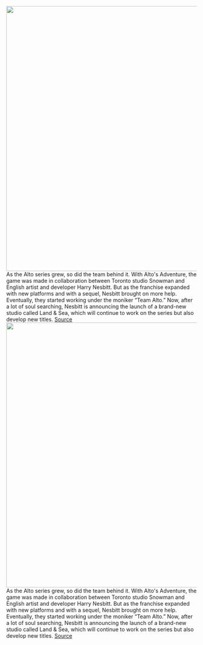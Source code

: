 <img src='https://cdn.vox-cdn.com/thumbor/PKoF3VyrnFw84gUmJ8p84-yAJzA=/0x0:2560x1440/1200x800/filters:focal(1076x516:1484x924)/cdn.vox-cdn.com/uploads/chorus_image/image/67369452/Land_Sea_UpcomingProject_TeaserImage.0.png' width='700px' /><br/>
As the Alto series grew, so did the team behind it. With Alto's Adventure, the game was made in collaboration between Toronto studio Snowman and English artist and developer Harry Nesbitt. But as the franchise expanded with new platforms and with a sequel, Nesbitt brought on more help. Eventually, they started working under the moniker “Team Alto.” Now, after a lot of soul searching, Nesbitt is announcing the launch of a brand-new studio called Land & Sea, which will continue to work on the series but also develop new titles.
<a href='https://www.theverge.com/2020/9/8/21423199/land-and-sea-game-studio-altos-adventure'> Source <a/><img src='https://cdn.vox-cdn.com/thumbor/PKoF3VyrnFw84gUmJ8p84-yAJzA=/0x0:2560x1440/1200x800/filters:focal(1076x516:1484x924)/cdn.vox-cdn.com/uploads/chorus_image/image/67369452/Land_Sea_UpcomingProject_TeaserImage.0.png' width='700px' /><br/>
As the Alto series grew, so did the team behind it. With Alto's Adventure, the game was made in collaboration between Toronto studio Snowman and English artist and developer Harry Nesbitt. But as the franchise expanded with new platforms and with a sequel, Nesbitt brought on more help. Eventually, they started working under the moniker “Team Alto.” Now, after a lot of soul searching, Nesbitt is announcing the launch of a brand-new studio called Land & Sea, which will continue to work on the series but also develop new titles.
<a href='https://www.theverge.com/2020/9/8/21423199/land-and-sea-game-studio-altos-adventure'> Source <a/>